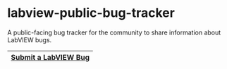 # labview-public-bug-tracker

A public-facing bug tracker for the community to share information about LabVIEW bugs.

| [Submit a LabVIEW Bug](https://github.com/vipm-io/labview-public-bug-tracker/issues/new) |
|---|
